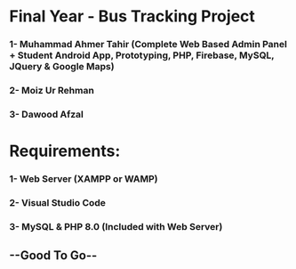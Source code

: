 # Final Year - Bus Tracking Project
### 1- Muhammad Ahmer Tahir (Complete Web Based Admin Panel + Student Android App, Prototyping, PHP, Firebase, MySQL, JQuery & Google Maps)
### 2- Moiz Ur Rehman
### 3- Dawood Afzal
# Requirements:
### 1- Web Server (XAMPP or WAMP)
### 2- Visual Studio Code
### 3- MySQL & PHP 8.0 (Included with Web Server)
## --Good To Go--